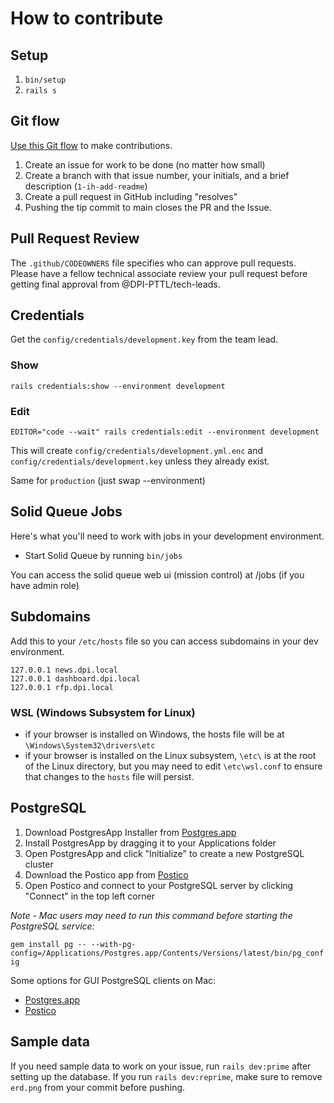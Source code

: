 # How to contribute

## Setup

1. `bin/setup`
1. `rails s`

## Git flow

[Use this Git flow](https://thoughtbot.com/playbook/developing/code-reviews) to make contributions.

1. Create an issue for work to be done (no matter how small)
2. Create a branch with that issue number, your initials, and a brief description (`1-ih-add-readme`)
3. Create a pull request in GitHub including "resolves"
4. Pushing the tip commit to main closes the PR and the Issue.

## Pull Request Review

The `.github/CODEOWNERS` file specifies who can approve pull requests. Please have a fellow technical associate review your pull request before getting final approval from @DPI-PTTL/tech-leads.

## Credentials

Get the `config/credentials/development.key` from the team lead.

### Show

`rails credentials:show --environment development`

### Edit

`EDITOR="code --wait" rails credentials:edit --environment development`

This will create `config/credentials/development.yml.enc` and `config/credentials/development.key` unless they already exist.

Same for `production` (just swap --environment)

<!-- TODO: change to SolidQueue -->
## Solid Queue Jobs

Here's what you'll need to work with jobs in your development environment.

- Start Solid Queue by running `bin/jobs`

You can access the solid queue web ui (mission control) at /jobs (if you have admin role)

## Subdomains

Add this to your `/etc/hosts` file so you can access subdomains in your dev environment.

```
127.0.0.1 news.dpi.local
127.0.0.1 dashboard.dpi.local
127.0.0.1 rfp.dpi.local
```

### WSL (Windows Subsystem for Linux)

- if your browser is installed on Windows, the hosts file will be at `\Windows\System32\drivers\etc`
- if your browser is installed on the Linux subsystem, `\etc\` is at the root of the Linux directory, but you may need to edit `\etc\wsl.conf` to ensure that changes to the `hosts` file will persist.

## PostgreSQL

1. Download PostgresApp Installer from [Postgres.app](https://postgresapp.com/downloads.html)
2. Install PostgresApp by dragging it to your Applications folder
3. Open PostgresApp and click "Initialize" to create a new PostgreSQL cluster
4. Download the Postico app from [Postico](https://eggerapps.at/postico/v1.php)
5. Open Postico and connect to your PostgreSQL server by clicking "Connect" in the top left corner

_Note - Mac users may need to run this command before starting the PostgreSQL service:_

`gem install pg -- --with-pg-config=/Applications/Postgres.app/Contents/Versions/latest/bin/pg_config`

Some options for GUI PostgreSQL clients on Mac:

- [Postgres.app](https://postgresapp.com/)
- [Postico](https://eggerapps.at/postico/v1.php)

## Sample data

If you need sample data to work on your issue, run `rails dev:prime` after setting up the database.
If you run `rails dev:reprime`, make sure to remove `erd.png` from your commit before pushing.
